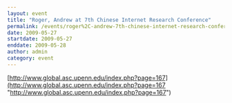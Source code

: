 ```yaml
---
layout: event
title: "Roger, Andrew at 7th Chinese Internet Research Conference"
permalink: /events/roger%2C-andrew-7th-chinese-internet-research-conference
date: 2009-05-27
startdate: 2009-05-27
enddate: 2009-05-28
author: admin
category: event
---
```


[http://www.global.asc.upenn.edu/index.php?page=167](http://www.global.asc.upenn.edu/index.php?page=167 "http://www.global.asc.upenn.edu/index.php?page=167")

